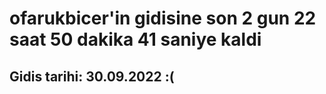 # ofarukbicer'in gidisine son 2 gun 22 saat 50 dakika 41 saniye kaldi

## Gidis tarihi: 30.09.2022 :(